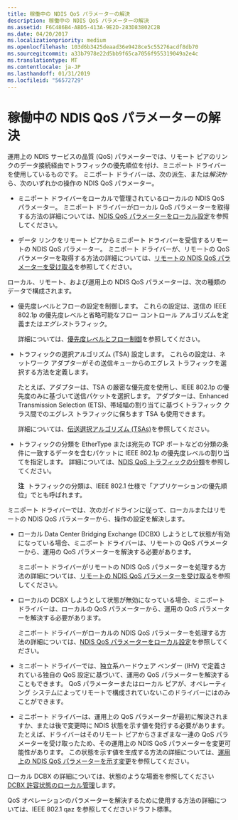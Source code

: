 ```yaml
---
title: 稼働中の NDIS QoS パラメーターの解決
description: 稼働中の NDIS QoS パラメーターの解決
ms.assetid: F6C486B4-ABD5-413A-9E2D-283D83802C2B
ms.date: 04/20/2017
ms.localizationpriority: medium
ms.openlocfilehash: 103d6b3425deaad36e9428ce5c55276acdf8db70
ms.sourcegitcommit: a33b7978e22d5bb9f65ca7056f955319049a2e4c
ms.translationtype: MT
ms.contentlocale: ja-JP
ms.lasthandoff: 01/31/2019
ms.locfileid: "56572729"
---
```

# <a name="resolving-operational-ndis-qos-parameters"></a>稼働中の NDIS QoS パラメーターの解決


運用上の NDIS サービスの品質 (QoS) パラメーターでは、リモート ピアのリンクのデータ接続経由でトラフィックの優先順位を付け、ミニポート ドライバーを使用しているものです。 ミニポート ドライバーは、次の派生、または*解決*から、次のいずれかの操作の NDIS QoS パラメーター。

-   ミニポート ドライバーをローカルで管理されているローカルの NDIS QoS パラメーター。 ミニポート ドライバーがローカル QoS パラメーターを取得する方法の詳細については、[NDIS QoS パラメーターをローカル設定](setting-local-ndis-qos-parameters.md)を参照してください。

-   データ リンクをリモート ピアからミニポート ドライバーを受信するリモートの NDIS QoS パラメーター。 ミニポート ドライバーが、リモートの QoS パラメーターを取得する方法の詳細については、[リモートの NDIS QoS パラメーターを受け取る](receiving-remote-ndis-qos-parameters.md)を参照してください。

ローカル、リモート、および運用上の NDIS QoS パラメーターは、次の種類のデータで構成されます。

-   優先度レベルとフローの設定を制御します。 これらの設定は、送信の IEEE 802.1p の優先度レベルと省略可能なフロー コントロール アルゴリズムを定義または*エグレス*トラフィック。

    詳細については、[優先度レベルとフロー制御](priority-levels-and-flow-control.md)を参照してください。

-   トラフィックの選択アルゴリズム (TSA) 設定します。 これらの設定は、ネットワーク アダプターがその送信キューからのエグレス トラフィックを選択する方法を定義します。

    たとえば、アダプターは、TSA の厳密な優先度を使用し、IEEE 802.1p の優先度のみに基づいて送信パケットを選択します。 アダプターは、Enhanced Transmission Selection (ETS)、帯域幅の割り当てに基づくトラフィック クラス間でのエグレス トラフィックに保ちます TSA も使用できます。

    詳細については、[伝送選択アルゴリズム (TSAs)](transmission-selection-algorithms--tsas-.md)を参照してください。

-   トラフィックの分類を EtherType または宛先の TCP ポートなどの分類の条件に一致するデータを含むパケットに IEEE 802.1p の優先度レベルの割り当てを指定します。 詳細については、[NDIS QoS トラフィックの分類](ndis-qos-traffic-classifications.md)を参照してください。

    **注**  トラフィックの分類は、IEEE 802.1 仕様で「アプリケーションの優先順位」でとも呼ばれます。

     

ミニポート ドライバーでは、次のガイドラインに従って、ローカルまたはリモートの NDIS QoS パラメーターから、操作の設定を解決します。

-   ローカル Data Center Bridging Exchange (DCBX) しようとして状態が有効になっている場合、ミニポート ドライバーは、リモートの QoS パラメーターから、運用の QoS パラメーターを解決する必要があります。

    ミニポート ドライバーがリモートの NDIS QoS パラメーターを処理する方法の詳細については、[リモートの NDIS QoS パラメーターを受け取る](receiving-remote-ndis-qos-parameters.md)を参照してください。

-   ローカルの DCBX しようとして状態が無効になっている場合、ミニポート ドライバーは、ローカルの QoS パラメーターから、運用の QoS パラメーターを解決する必要があります。

    ミニポート ドライバーがローカルの NDIS QoS パラメーターを処理する方法の詳細については、[NDIS QoS パラメーターをローカル設定](setting-local-ndis-qos-parameters.md)を参照してください。

-   ミニポート ドライバーでは、独立系ハードウェア ベンダー (IHV) で定義されている独自の QoS 設定に基づいて、運用の QoS パラメーターを解決することもできます。 QoS パラメーターまたはローカル ピアが、オペレーティング システムによってリモートで構成されていないこのドライバーにはのみことができます。

-   ミニポート ドライバーは、運用上の QoS パラメーターが最初に解決されますか、または後で変更時に NDIS 状態を示す値を発行する必要があります。 たとえば、ドライバーはそのリモート ピアからさまざまな一連の QoS パラメーターを受け取ったため、その運用上の NDIS QoS パラメーターを変更可能性があります。 この状態を示す値を生成する方法の詳細については、[運用上の NDIS QoS パラメーターを示す変更](indicating-changes-to-the-operational-ndis-qos-parameters.md)を参照してください。

ローカル DCBX の詳細については、状態のような場面を参照してください[DCBX 許容状態のローカル管理](managing-the-local-dcbx-willing-state.md)します。

QoS オペレーションのパラメーターを解決するために使用する方法の詳細については、IEEE 802.1 qaz を参照してくださいドラフト標準。

 

 





